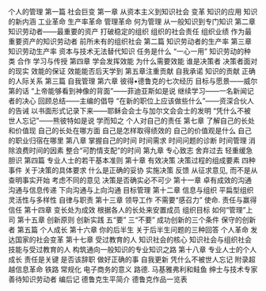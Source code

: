 个人的管理
第一篇 社会巨变
第一章 从资本主义到知识社会
变革
知识的应用
知识的新内涵
工业革命
生产率革命
管理革命
何为管理
从一般知识到专门知识
第二章 知识劳动者——最重要的资产
打破稳定的组织
组织的社会责任
组织业绩
作为最重要资产的知识劳动者
前所未有的组织社会
第二篇 知识劳动者的生产率
第三章 知识劳动生产率
资本与技术无法替代知识
任务是什么
“一心一用”
知识劳动的种类
合作
学习与传授
第四章 学会发挥效能
为什么需要效能
谁是决策者
决策者面对的现实
效能的保证
效能能否后天学到
第五章注重贡献
自我承诺
知识的贡献
正确的人际关系
第三篇 自我管理
第六章  彼得•德鲁克的七次经历
目标与愿景——威尔第的话
“上帝能够看到神像的背面”——菲迪亚斯如是说
继续学习——一名新闻记者的决心
回顾总结——主编的倡导
“在新的职位上应该做些什么”——资深合伙人的告诫
以书面形式记录下来——耶稣会会士与加尔文会会士的发明
“凭什么不被世人忘记”——熊彼特如是说
学而知之
个人对自己的责任
第七章  了解自己的长处和价值现
自己的长处在哪方面
自己是怎样取得绩效的
自己的价值观是什么
自己的职业归宿在哪里
第八章  掌握自己的时间
时间需求
时间问题的诊断
时间管理
消除浪费时间的因素
整合“可酌情支配”的时间
第九章  专心致志
舍弃过去
轻重缓急
胆识
第四篇 专业人士的若干基本准则
第十章  有效决策
决策过程的组成要素
四种事件
关于决策的具体要求
什么是正确的妥协
实施决策
反馈
从征求意见, 而不是从查明事实开始
考虑不同的意见
决策是否确实必不可少
第十一章   卓有成效的沟通
沟通与信息传递
下向沟通与上向沟通
目标管理
第十二章   信息与组织
平扁型组织
灵活性与多样性
自律与职责
第十三章   领导工作
不需要“感召力”
使命. 责任与赢得信任
第十四章 变长处为成效
根据各人的长处来安置成员
组织目标
如何“管理”上司
第十五章 创新原则
创新实践
五“要”
三“不要”
成功创新的三个条件
保守的创新者
第五篇 个人成长
第十六章  你的后半生
关于后半生问题的三种回答
个人革命
发达国家的社会变革
第十七章  受过教育的人
知识社会的核心
知识社会与组织社会
技能与受过教育的人
构筑通向一般知识的专业知识之路
第十八章  专业人士的个人成长
责任是关键
是否该辞职
做好正确的事
自我更新
凭什么不被世人忘记
附录超越信息革命
铁路
常规化
电子商务的意义
路德. 马基雅弗利和鲑鱼
绅士与技术专家
善待知识劳动者
编后记
德鲁克生平简介
德鲁克作品一览表

